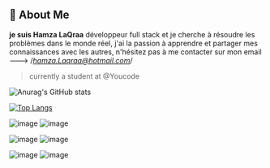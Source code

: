 
## 🚀 About Me

   ****je suis Hamza LaQraa**** développeur full stack et je cherche à résoudre les problèmes dans le monde réel, j'ai la passion à apprendre et partager mes connaissances avec les autres, n'hésitez pas à me contacter sur mon email ---> /*hamza.Laqraa@hotmail.com*/

   
> currently a student at @Youcode


![Anurag's GitHub stats](https://github-readme-stats.vercel.app/api?username=Hamzacos&show_icons=true&theme=radical)


[![Top Langs](https://github-readme-stats.vercel.app/api/top-langs/?username=Hamzacos&layout=compact)](https://github.com/anuraghazra/github-readme-stats)


![image](https://img.shields.io/badge/Kibana-005571?style=for-the-badge&logo=Kibana&logoColor=white)
![image](https://img.shields.io/badge/Blogger-FF5722?style=for-the-badge&logo=blogger&logoColor=white)

![image](https://img.shields.io/badge/dev.to-0A0A0A?style=for-the-badge&logo=devdotto&logoColor=white)
![image](https://img.shields.io/badge/Cloudflare-F38020?style=for-the-badge&logo=Cloudflare&logoColor=white)

![image](https://img.shields.io/badge/MySQL-005C84?style=for-the-badge&logo=mysql&logoColor=white})
![image](https://img.shields.io/badge/Adobe%20XD-470137?style=for-the-badge&logo=Adobe%20XD&logoColor=#FF61F6)




